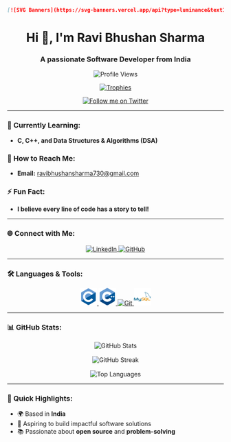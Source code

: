 ```md
[![SVG Banners](https://svg-banners.vercel.app/api?type=luminance&text1=Ravi%20Bhushan%20Sharma%20🌻&width=800&height=400)](https://github.com/TechieRS/svg-banners)
```

<h1 align="center">Hi 👋, I'm Ravi Bhushan Sharma</h1>
<h3 align="center">A passionate Software Developer from India</h3>

<p align="center">
  <img src="https://komarev.com/ghpvc/?username=techiers&label=Profile%20views&color=0e75b6&style=flat" alt="Profile Views" />
</p>

<p align="center">
  <a href="https://github.com/ryo-ma/github-profile-trophy">
    <img src="https://github-profile-trophy.vercel.app/?username=techiers&theme=onedark&row=1&column=6" alt="Trophies" />
  </a>
</p>

<p align="center">
  <a href="https://twitter.com/" target="_blank">
    <img src="https://img.shields.io/twitter/follow/techiers?logo=twitter&style=for-the-badge" alt="Follow me on Twitter" />
  </a>
</p>

---

### 🌱 Currently Learning:
- **C, C++, and Data Structures & Algorithms (DSA)**

### 👯 How to Reach Me:
- **Email:** [ravibhushansharma730@gmail.com](mailto:ravibhushansharma730@gmail.com)

### ⚡ Fun Fact:
- **I believe every line of code has a story to tell!**

---

### 🌐 Connect with Me:

<p align="center">
  <a href="https://linkedin.com/in/techiers" target="_blank">
    <img align="center" src="https://raw.githubusercontent.com/rahuldkjain/github-profile-readme-generator/master/src/images/icons/Social/linked-in-alt.svg" alt="LinkedIn" height="30" width="40" />
  </a>
  <a href="https://github.com/techiers" target="_blank">
    <img align="center" src="https://raw.githubusercontent.com/rahuldkjain/github-profile-readme-generator/master/src/images/icons/Social/github.svg" alt="GitHub" height="30" width="40" />
  </a>
</p>

---

### 🛠 Languages & Tools:

<p align="center">
  <a href="https://www.cprogramming.com/" target="_blank" rel="noreferrer">
    <img src="https://raw.githubusercontent.com/devicons/devicon/master/icons/c/c-original.svg" alt="C" width="40" height="40"/>
  </a>
  <a href="https://www.w3schools.com/cpp/" target="_blank" rel="noreferrer">
    <img src="https://raw.githubusercontent.com/devicons/devicon/master/icons/cplusplus/cplusplus-original.svg" alt="C++" width="40" height="40"/>
  </a>
  <a href="https://git-scm.com/" target="_blank" rel="noreferrer">
    <img src="https://www.vectorlogo.zone/logos/git-scm/git-scm-icon.svg" alt="Git" width="40" height="40"/>
  </a>
  <a href="https://www.mysql.com/" target="_blank" rel="noreferrer">
    <img src="https://raw.githubusercontent.com/devicons/devicon/master/icons/mysql/mysql-original-wordmark.svg" alt="MySQL" width="40" height="40"/>
  </a>
</p>

---

### 📊 GitHub Stats:

<p align="center">
  <img align="center" src="https://github-readme-stats.vercel.app/api?username=techiers&show_icons=true&theme=onedark&locale=en" alt="GitHub Stats" />
</p>

<p align="center">
  <img align="center" src="https://github-readme-streak-stats.herokuapp.com/?user=techiers&theme=onedark" alt="GitHub Streak" />
</p>

<p align="center">
  <img align="center" src="https://github-readme-stats.vercel.app/api/top-langs?username=techiers&show_icons=true&theme=onedark&locale=en&layout=compact" alt="Top Languages" />
</p>

---

### 🚀 Quick Highlights:
- 🌍 Based in **India**
- 🎯 Aspiring to build impactful software solutions
- 📚 Passionate about **open source** and **problem-solving**
